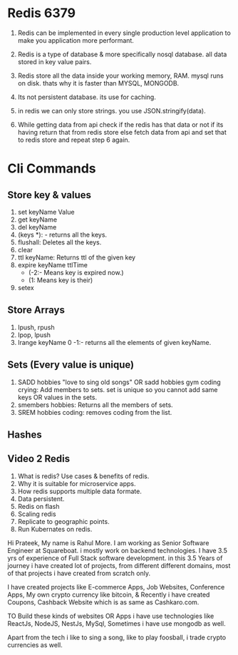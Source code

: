 # Redis 6379

1. Redis can be implemented in every single production level application to make you application more performant.

2. Redis is a type of database & more specifically nosql database. all data stored in key value pairs.

3. Redis store all the data inside your working memory, RAM. mysql runs on disk. thats why it is faster than MYSQL, MONGODB.

4. Its not persistent database. its use for caching.

5. in redis we can only store strings. you use JSON.stringify(data).

6. While getting data from api check if the redis has that data or not if its having return that from redis store else fetch data from api and set that to redis store and repeat step 6 again.

# Cli Commands

## Store key & values

1. set keyName Value
2. get keyName
3. del keyName
4. (keys \*): - returns all the keys.
5. flushall: Deletes all the keys.
6. clear
7. ttl keyName: Returns ttl of the given key
8. expire keyName ttlTime
   - (-2:- Means key is expired now.)
   - (1: Means key is their)
9. setex

## Store Arrays

1. lpush, rpush
2. lpop, lpush
3. lrange keyName 0 -1:- returns all the elements of given keyName.

## Sets (Every value is unique)

1. SADD hobbies "love to sing old songs" OR sadd hobbies gym coding crying: Add members to sets. set is unique so you cannot add same keys OR values in the sets.
2. smembers hobbies: Returns all the members of sets.
3. SREM hobbies coding: removes coding from the list.

## Hashes

## Video 2 Redis

1. What is redis? Use cases & benefits of redis.
2. Why it is suitable for microservice apps.
3. How redis supports multiple data formate.
4. Data persistent.
5. Redis on flash
6. Scaling redis
7. Replicate to geographic points.
8. Run Kubernates on redis.

Hi Prateek,
My name is Rahul More. I am working as Senior Software Engineer at Squareboat. i mostly work on backend technologies.
I have 3.5 yrs of experience of Full Stack software development. in this 3.5 Years of journey i have created lot of projects, from different different domains, most of that projects i have created from scratch only.

I have created projects like E-commerce Apps, Job Websites, Conference Apps, My own crypto currency like bitcoin, & Recently i have created Coupons, Cashback Website which is as same as Cashkaro.com.

TO Build these kinds of websites OR Apps i have use technologies like ReactJs, NodeJS, NestJs, MySql, Sometimes i have use mongodb as well.

Apart from the tech i like to sing a song, like to play foosball, i trade crypto currencies as well.
